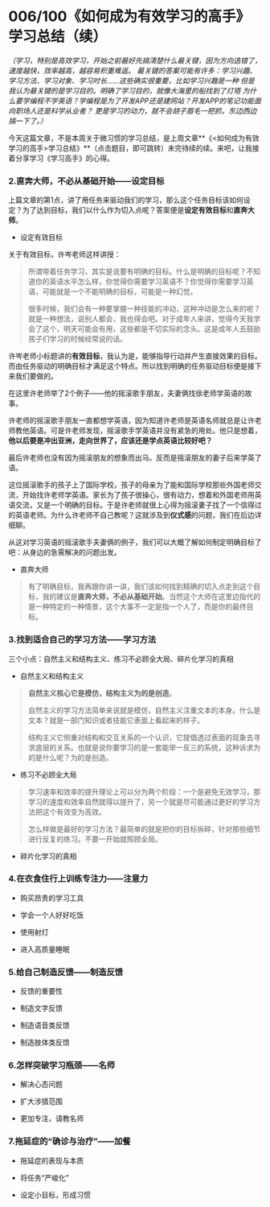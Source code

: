 # 006/100《如何成为有效学习的高手》学习总结（续）

 *（学习，特别是高效学习，开始之前最好先搞清楚什么最关键，因为方向选错了，速度越快，效率越高，越容易积重难返。
最关键的答案可能有许多：学习兴趣、学习方法、学习对象、学习时长……这些确实很重要，比如学习兴趣是一种
但是我认为最关键的是学习目的。明确了学习目的，就像大海里的船找到了灯塔
为什么要学编程不学英语？学编程是为了开发APP还是建网站？开发APP的笔记功能面向职场人还是科学从业者？
更是学习的动力，就不会胡子眉毛一把抓，东边西边搞一下了。）*  

今天这篇文章，不是本周关于微习惯的学习总结，是上周文章**《<如何成为有效学习的高手>学习总结》**（点击题目，即可跳转）未完待续的续。来吧，让我接着分享学习《学习高手》的心得。

### 2.直奔大师，不必从基础开始——设定目标

上篇文章的第1点，讲了用任务来驱动我们的学习，那么这个任务目标该如何设定？为了达到目标，我们以什么作为切入点呢？答案便是**设定有效目标**和**直奔大师**。

- 设定有效目标

关于有效目标，许岑老师这样讲授：

> 所谓带着任务学习，其实是说要有明确的目标。什么是明确的目标呢？不知道你的英语水平怎么样，你觉得你需要学习英语不？你觉得你需要学习英语，可能就是一个不能明确的目标，可能是一种幻觉。
> 
> 很多时候，我们会有一种要掌握一种技能的冲动，这种冲动是怎么来的呢？就是一种想法，说别人都会，我也得会吧。对于成年人来讲，觉得今天我学会了这个，明天可能会有用，这些都是不切实际的念头。这是成年人去鼓励孩子们学习的时候经常说的话。

许岑老师小标题讲的**有效目标**，我认为是，能够指导行动并产生直接效果的目标。而由任务驱动的明确目标才满足这个特点。所以找到明确的任务驱动目标便是接下来我们要做的。

在这里许老师举了2个例子——他的摇滚歌手朋友，夫妻俩找徐老师学英语的故事。

许老师的摇滚歌手朋友一直都想学英语，因为知道许老师是英语名师就总是让许老师教他英语。可是许老师发现，摇滚歌手学英语并没有紧急的用处。他只是想着，**他以后要是冲出亚洲，走向世界了，应该还是学点英语比较好吧？**

最后许老师也没有因为摇滚朋友的想象而出马。反而是摇滚朋友的妻子后来学英了语。

这位摇滚歌手的孩子上了国际学校，孩子的母亲为了能和国际学校那些外国老师交流，开始找许老师学英语。家长为了孩子很操心，很有动力，想着和外国老师用英语交流，又是一个明确的目标。于是许老师就很上心得为摇滚妻子找了一个信得过的英语老师。为什么许老师不自己教呢？这就涉及到**仪式感**的问题，我们在后边详细聊。

从这对学习英语的摇滚歌手夫妻俩的例子，我们可以大概了解如何制定明确目标了吧：从身边的急需解决的问题出发。



- 直奔大师

> 有了明确目标，我再跟你讲一讲，我们该如何找到精确的切入点走到这个目标，我的建议是**直奔大师，不必从基础开始**。当然这个大师在这里边指代的是一种特定的一种情景，这个大事不一定是指一个人了，而是你的最终目标。
> 
> 

### 3.找到适合自己的学习方法——学习方法

三个小点：自然主义和结构主义、练习不必顾全大局、碎片化学习的真相

- 自然主义和结构主义

> **自然主义核心它是模仿，结构主义为的是创造**。
> 
> 自然主义的学习方法简单来说就是模仿，自然主义注重文本的本身。什么是文本？就是一部门知识或者技能它表面上看起来的样子。
> 
> 结构主义它侧重对结构和交互关系的一个认识，它提倡透过表面的现象去寻求底层的关系。也就是说你要学习的是一套能举一反三的系统，这种诉求为的是什么呢？为的是创造。

- 练习不必顾全大局

> 学习速率和效率的提升理论上可以分为两个阶段：一个是避免无效学习，那学习的速度和效率自然就得以提升了，另一个就是尽可能通过更好的学习方法把这个有效变为高效。
> 
> 怎么样做是最好的学习方法？最简单的就是把你的目标拆碎，针对那些细节进行反复的练习。不要一开始就照顾全局。
> 
> 
> 

- 碎片化学习的真相

### 4.在衣食住行上训练专注力——注意力

- 购买昂贵的学习工具

> 
> 
> 
> 
> 
> 

- 学会一个人好好吃饭

- 使用射灯

- 进入高质量睡眠


### 5.给自己制造反馈——制造反馈

- 反馈的重要性

> 
> 
> 
> 
> 
> 

- 制造文字反馈

- 制造语音类反馈

- 制造肢体类反馈


### 6.怎样突破学习瓶颈——名师


- 解决心态问题

> 
> 
> 
> 
> 
> 

- 扩大涉猎范围

- 更加专注，请教名师


### 7.拖延症的“确诊与治疗”——加餐

- 拖延症的表现与本质

> 
> 
> 
> 
> 
> 

- 将任务“严峻化”

- 设定小目标，形成习惯




